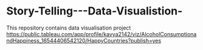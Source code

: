 # Story-Telling---Data-Visualistion-
This repository contains  data visualisation project
https://public.tableau.com/app/profile/kavya2142/viz/AlcoholConsumptionandHappiness_16544406542120/HappyCountries?publish=yes
